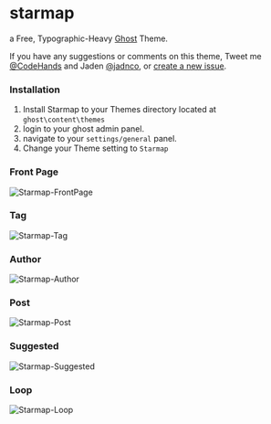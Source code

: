 # starmap
a Free, Typographic-Heavy [Ghost](http://ghost.org) Theme.

If you have any suggestions or comments on this theme, Tweet me [@CodeHands](https://twitter.com/CodeHands) and Jaden [@jadnco](https://twitter.com/jadnco), or [create a new issue](https://github.com/DanielTamkin/starmap/issues).
### Installation
1. Install Starmap to your Themes directory located at `ghost\content\themes`
2. login to your ghost admin panel.
3. navigate to your `settings/general` panel.
4. Change your Theme setting to `Starmap`

### Front Page
![Starmap-FrontPage](https://www.dropbox.com/s/lr3ujc9y7l0h64k/starmap-frontpage.png)

### Tag

![Starmap-Tag](https://www.dropbox.com/s/o3nm57sf6a8o60p/starmap-tag.png)
### Author

![Starmap-Author](https://www.dropbox.com/s/lqzavz1pjeawwgb/starmap-author.png)

### Post

![Starmap-Post](https://www.dropbox.com/s/v4dm7ob4n17b4g2/starmap-post.png)
### Suggested

![Starmap-Suggested](https://www.dropbox.com/s/eodna5sxf97u0og/starmap-suggested.png?dl=0)
### Loop

![Starmap-Loop](https://www.dropbox.com/s/asptjv257pd0oek/starmap-loop.png)
